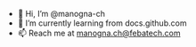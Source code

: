 - 👋 Hi, I’m @manogna-ch
- 🌱 I’m currently learning from docs.github.com
- 📫 Reach me at manogna.ch@febatech.com


